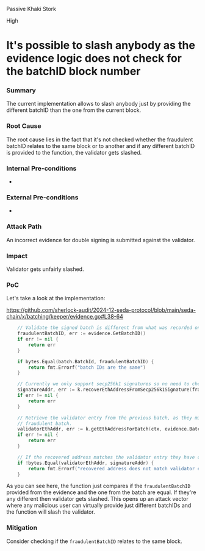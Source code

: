 Passive Khaki Stork

High

# It's possible to slash anybody as the evidence logic does not check for the batchID block number

### Summary

The current implementation allows to slash anybody just by providing the different batchID than the one from the current block.

### Root Cause

The root cause lies in the fact that it's not checked whether the fraudulent batchID relates to the same block or to another and if any different batchID is provided to the function, the validator gets slashed.

### Internal Pre-conditions

-

### External Pre-conditions

-

### Attack Path

An incorrect evidence for double signing is submitted against the validator.

### Impact

Validator gets unfairly slashed.

### PoC

Let's take a look at the implementation:

https://github.com/sherlock-audit/2024-12-seda-protocol/blob/main/seda-chain/x/batching/keeper/evidence.go#L38-64
```go
	// Validate the signed batch is different from what was recorded on chain.
	fraudulentBatchID, err := evidence.GetBatchID()
	if err != nil {
		return err
	}

	if bytes.Equal(batch.BatchId, fraudulentBatchID) {
		return fmt.Errorf("batch IDs are the same")
	}

	// Currently we only support secp256k1 signatures so no need to check which proving scheme the validator used.
	signatureAddr, err := k.recoverEthAddressFromSecp256k1Signature(fraudulentBatchID, evidence.Signature)
	if err != nil {
		return err
	}

	// Retrieve the validator entry from the previous batch, as they might have changed their public key in the
	// fraudulent batch.
	validatorEthAddr, err := k.getEthAddressForBatch(ctx, evidence.BatchNumber-1, evidence.OperatorAddress)
	if err != nil {
		return err
	}

	// If the recovered address matches the validator entry they have committed a double sign.
	if !bytes.Equal(validatorEthAddr, signatureAddr) {
		return fmt.Errorf("recovered address does not match validator entry. Recorded: %s, Got: %s", hex.EncodeToString(validatorEthAddr), hex.EncodeToString(signatureAddr))
	}

```

As you can see here, the function just compares if the `fraudulentBatchID` provided from the evidence and the one from the batch are equal. If they're any different then validator gets slashed. This opens up an attack vector where any malicious user can virtually provide just different batchIDs and the function will slash the validator.

### Mitigation

Consider checking if the `fraudulentBatchID` relates to the same block.